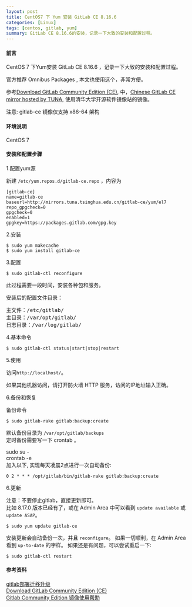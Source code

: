 ```yaml
---
layout: post
title: CentOS7 下 Yum 安装 GitLab CE 8.16.6
categories: [Linux]
tags: [centos, gitlab, yum]
summary: GitLab CE 8.16.6的安装，记录一下大致的安装和配置过程。
---
```

#### 前言
CentOS 7 下Yum安装 GitLab CE 8.16.6 ，记录一下大致的安装和配置过程。

官方推荐 Omnibus Packages , 本文也使用这个，非常方便。

参考[Download GitLab Community Edition (CE)][2], 中，[Chinese GitLab CE mirror hosted by TUNA][3], 使用清华大学开源软件镜像站的镜像。

注意: gitlab-ce 镜像仅支持 x86-64 架构

#### 环境说明
CentOS 7

#### 安装和配置步骤
1.配置yum源

新建 `/etc/yum.repos.d/gitlab-ce.repo` ，内容为

	[gitlab-ce]
	name=gitlab-ce
	baseurl=http://mirrors.tuna.tsinghua.edu.cn/gitlab-ce/yum/el7
	repo_gpgcheck=0
	gpgcheck=0
	enabled=1
	gpgkey=https://packages.gitlab.com/gpg.key

2.安装

	$ sudo yum makecache
	$ sudo yum install gitlab-ce

3.配置

	$ sudo gitlab-ctl reconfigure

此过程需要一段时间，安装各种包和服务。

安装后的配置文件目录：
<pre>
主文件：/etc/gitlab/
主目录：/var/opt/gitlab/
日志目录：/var/log/gitlab/
</pre>

4.基本命令

	$ sudo gitlab-ctl status|start|stop|restart

5.使用

访问`http://localhost/`。

如果其他机器访问，请打开防火墙 HTTP 服务，访问的IP地址输入正确。

6.备份和恢复

备份命令

	$ sudo gitlab-rake gitlab:backup:create

默认备份目录为 `/var/opt/gitlab/backups`  
定时备份需要写一下 crontab 。

sudo su -  
crontab -e  
加入以下, 实现每天凌晨2点进行一次自动备份:

	0 2 * * * /opt/gitlab/bin/gitlab-rake gitlab:backup:create

6.更新

注意：不要停止gitlab，直接更新即可。  
比如 8.17.0 版本已经有了，或在 Admin Area 中可以看到 `update available` 或 `update ASAP`。

	$ sudo yum update gitlab-ce

安装更新会自动备份一次，并且 `reconfigure`。  如果一切顺利，在 Admin Area 看到 `up-to-date` 的字样。
如果还是有问题，可以尝试重启一下:

	$ sudo gitlab-ctl restart

#### 参考资料
[gitlab部署迁移升级][1]  
[Download GitLab Community Edition (CE)][2]  
[Gitlab Community Edition 镜像使用帮助][3]
 
[1]: http://runningyongboy.blog.51cto.com/8234857/1839330
[2]: https://about.gitlab.com/downloads/
[3]: https://mirror.tuna.tsinghua.edu.cn/help/gitlab-ce/
